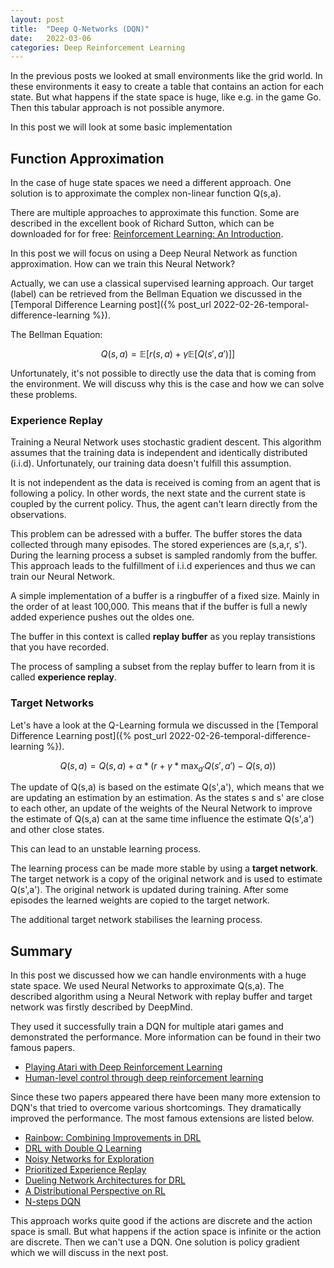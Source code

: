 ```yaml
---
layout: post
title:  "Deep Q-Networks (DQN)"
date:   2022-03-06
categories: Deep Reinforcement Learning
---
```


In the previous posts we looked at small environments like the grid world. In these environments it easy to
create a table that contains an action for each state. But what happens if the state space is huge, like e.g. in the game Go. Then this tabular approach is not possible anymore.

In this post we will look at some basic implementation 

## Function Approximation
In the case of huge state spaces we need a different approach. One solution is to approximate the complex non-linear function Q(s,a).

There are multiple approaches to approximate this function. Some are described in the excellent book of Richard Sutton, which can be downloaded for for free: [Reinforcement Learning: An Introduction](http://incompleteideas.net/book/the-book.html).

In this post we will focus on using a Deep Neural Network as function approximation. How can we train this Neural Network?

Actually, we can use a classical supervised learning approach. Our target (label) can be retrieved from the
Bellman Equation we discussed in the [Temporal Difference Learning post]({% post_url 2022-02-26-temporal-difference-learning %}).

The Bellman Equation:

$$Q(s,a) = \mathbb{E}[ r(s,a) + \gamma \mathbb{E}[Q(s',a')]]$$

Unfortunately, it's not possible to directly use the data that is coming from the environment. We will discuss why this is the case and how we can solve these problems.


### Experience Replay
Training a Neural Network uses stochastic gradient descent. This algorithm assumes that the training data is independent and identically distributed (i.i.d). Unfortunately, our training data doesn't fulfill this assumption.

It is not independent as the data is received is coming from an agent that is following a policy. In other words, the next state and the current state is coupled by the current policy. Thus, the agent can't learn directly from the observations. 

This problem can be adressed with a buffer. The buffer stores the data collected through many episodes. The stored experiences are (s,a,r, s'). During the learning process a subset is sampled randomly from the buffer. This approach leads to the fulfillment of i.i.d experiences and thus we can train our Neural Network.

A simple implementation of a buffer is a ringbuffer of a fixed size. Mainly in the order of at least 100,000. This means that if the buffer is full a newly added experience pushes out the oldes one.

The buffer in this context is called **replay buffer** as you replay transistions that you have recorded.

The process of sampling a subset from the replay buffer to learn from it is called **experience replay**.

### Target Networks
Let's have a look at the Q-Learning formula we discussed in the [Temporal Difference Learning post]({% post_url 2022-02-26-temporal-difference-learning %}).

$$Q(s,a) = Q(s,a) + \alpha * (r + \gamma * \max_{a'}Q(s',a') - Q(s,a))$$

The update of Q(s,a) is based on the estimate Q(s',a'), which means that we are updating an estimation by an estimation. As the states s and s' are close to each other, an update of the weights of the Neural Network to improve the estimate of Q(s,a) can at the same time influence the estimate Q(s',a') and other close states.

This can lead to an unstable learning process.

The learning process can be made more stable by using a **target network**. The target network is a copy of the original network and is used to estimate Q(s',a'). The original network is updated during training. 
After some episodes the learned weights are copied to the target network.

The additional target network stabilises the learning process.


## Summary
In this post we discussed how we can handle environments with a huge state space. We used Neural Networks to approximate Q(s,a). The described algorithm using a Neural Network with replay buffer and target network was firstly
described by DeepMind.

They used it successfully train a DQN for multiple atari games and demonstrated the performance.
More information can be found in their two famous papers.

- [Playing Atari with Deep Reinforcement Learning](https://arxiv.org/abs/1312.5602)
- [Human-level control through deep reinforcement learning](https://storage.googleapis.com/deepmind-media/dqn/DQNNaturePaper.pdf)


Since these two papers appeared there have been many more extension to DQN's that tried to overcome various shortcomings. They dramatically improved the performance. The most famous extensions are listed below.


- [Rainbow: Combining Improvements in DRL](https://arxiv.org/abs/1710.02298)
- [DRL with Double Q Learning](https://arxiv.org/abs/1509.06461)
- [Noisy Networks for Exploration](https://arxiv.org/abs/1706.10295)
- [Prioritized Experience Replay](https://arxiv.org/abs/1511.05952)
- [Dueling Network Architectures for DRL](https://arxiv.org/abs/1511.06581)
- [A Distributional Perspective on RL](https://arxiv.org/abs/1707.06887)
- [N-steps DQN](https://arxiv.org/abs/1901.07510)


This approach works quite good if the actions are discrete and the action space is small. But what happens if the action space is infinite or the action are discrete. Then we can't use a DQN. One solution is policy gradient which we will discuss in the next post.